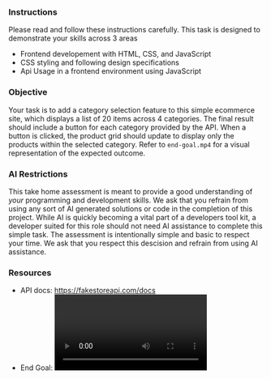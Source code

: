 ### Instructions
Please read and follow these instructions carefully. This task is designed to demonstrate your skills across 3 areas
- Frontend developement with HTML, CSS, and JavaScript
- CSS styling and following design specifications
- Api Usage in a frontend environment using JavaScript

### Objective
Your task is to add a category selection feature to this simple ecommerce site, which displays a list of 20 items across 4 categories. The final result should include a button for each category provided by the API. When a button is clicked, the product grid should update to display only the products within the selected category. Refer to `end-goal.mp4` for a visual representation of the expected outcome.

### AI Restrictions
This take home assessment is meant to provide a good understanding of _your_ programming and development skills. We ask that you refrain from using any sort of AI generated solutions or code in the completion of this project. While AI is quickly becoming a vital part of a developers tool kit, a developer suited for this role should not need AI assistance to complete this simple task. The assessment is intentionally simple and basic to respect your time. We ask that you respect this descision and refrain from using AI assistance.

### Resources
- API docs: https://fakestoreapi.com/docs
- End Goal: <video controls src="end-goal.mp4" title="Title"></video>
